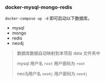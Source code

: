 ### docker-mysql-mongo-redis



`docker-compose up -d` 即可启动以下数据库。  

* mysql
* mongo
* redis
* neo4j



> 数据库数据自动映射到本项目 data 文件夹中
>
> mysql 用户名 `root` 用户密码为 `root`  
>
> neo3j用户名 `neo4j` 用户密码为 `neo4j`  